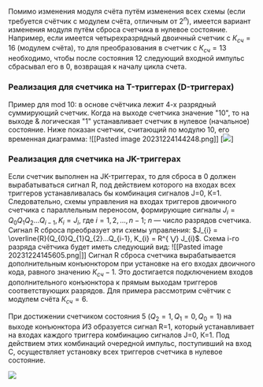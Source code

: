 Помимо изменения модуля счёта путём изменения всех схемы (если требуется счётчик с модулем счёта, отличным от $2^{n}$), имеется вариант изменения модуля путём сброса счетчика в нулевое состояние. Например, если имеется четырехразрядный двоичный счетчик с $К_{сч} = 16$ (модулем счёта), то для преобразования в счетчик с $К_{сч} = 13$ необходимо, чтобы после состояния 12 следующий входной импульс сбрасывал его в 0, возвращая к началу цикла счета. 
### Реализация для счетчика на T-триггерах (D-триггерах)
Пример для mod 10: в основе счётчика лежит 4-х разрядный суммирующий счетчик. Когда на выходе счетчика значение "10", то на выходе & логическая "1" устанавливает счетчик в нулевое (начальное) состояние. Ниже показан счетчик, считающий по модулю 10, его временная диаграмма:
![[Pasted image 20231224144248.png]]
[![](https://dianaivanskaya.ucoz.ru/_si/1/s92116950.jpg)]
### Реализация для счетчика на JK-триггерах
Если счетчик выполнен на JK-триггерах, то для сброса в 0 должен вырабатываться сигнал R, под действием которого на входах всех триггеров устанавливалась бы комбинация сигналов J=0, К=1. Следовательно, схемы управления на входах триггеров двоичного счетчика с параллельным переносом, формирующие сигналы $J_{i} = Q_{0}Q_{1}Q_{2}...Q_{i-1}, K_{i} = J_{i},$ где $i = 1, 2, ..., n-1$; $n$ — число разрядов счетчика. Сигнал R сброса преобразует эти схемы управления: $J_{i} = \overline{R}(Q_{0}Q_{1}Q_{2}...Q_{i-1}, K_{i} = R^{ ⋁} J_{i}$. Схема i-го разряда счётчика будет иметь следующий вид:
![[Pasted image 20231224145605.png|]]
Сигнал R сброса счетчика вырабатывается дополнительным конъюнктором при установке на его входах двоичного кода, равного значению $К_{сч} - 1$. Это достигается подключением входов дополнительного конъюнктора к прямым выходам триггеров соответствующих разрядов. Для примера рассмотрим счётчик с модулем счёта $К_{сч} = 6$.

При достижении счетчиком состояния 5 ($Q_{2} = 1, Q_{1} = 0, Q_{0} = 1$) на выходе конъюнктора $И3$ образуется сигнал R=1, который устанавливает на входах каждого триггера комбинацию сигналов J=0, К=1. Под действием этих комбинаций очередной импульс, поступивший на вход С, осуществляет установку всех триггеров счетчика в нулевое состояние.

![](https://studfile.net/html/1992/349/html_14OZEI6INH.SYn1/img-CdxNaO.png)
